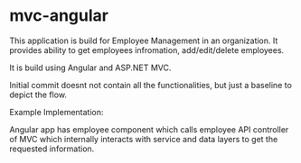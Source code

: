 # mvc-angular

This application is build for Employee Management in an organization. 
It provides ability to get employees infromation, add/edit/delete employees.

It is build using Angular and ASP.NET MVC.

Initial commit doesnt not contain all the functionalities, but just a baseline to depict the flow.

Example Implementation:

Angular app has employee component which calls employee API controller of MVC which internally interacts with service
and data layers to get the requested information.


